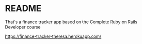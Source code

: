 # README

That's a finance tracker app based on the Complete Ruby on Rails Developer course

https://finance-tracker-theresa.herokuapp.com/
